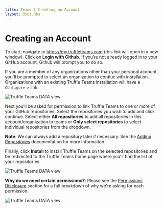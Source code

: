 ```yaml
---
title: Teams | Creating an Account
layout: docs.hbs
---
```


# Creating an Account

To start, navigate to <a href="https://my.truffleteams.com" target="_blank">https://my.truffleteams.com (this link will open in a new window)</a>. Click on **Login with Github**. If you're not already logged in to your GitHub account, Github will prompt you to do so.

If you are a member of any organizations other than your personal account, you'll be prompted to select an organization to contiue with installation. Organizations with an existing Truffle Teams installation will have a `Configure >` link.

![Truffle Teams DATA view](/img/docs/teams/install-01.png)

Next you'll be asked for permission to link Truffle Teams to one or more of your GitHub repositories. Select the repositories you wish to add and click continue. Select either **All repositories** to add all repositories in this account/organization to teams or **Only select repositories** to select individual repositories from the dropdown.

<p class="alert alert-info">
<strong>Note</strong>: We can always add a repository later if necessary. See the <a href="/docs/teams/getting-started/adding-repositories">Adding Repositories</a> documentation for more informaiton.
</p>

Finally, click **Install** to install Truffle Teams on the selected repositories and be redirected to the Truffle Teams home page where you'll find the list of your repositories.

![Truffle Teams DATA view](/img/docs/teams/install-03.png)

<p class="alert alert-warning">
<strong>Why do we need certain permissions?</strong>: Please see the <a href="/docs/teams/reference/permissions-disclosure">Permissions Disclosure</a> section for a full breakdown of why we're asking for each permission.
</p>

![Truffle Teams DATA view](/img/docs/teams/install-03.png)
